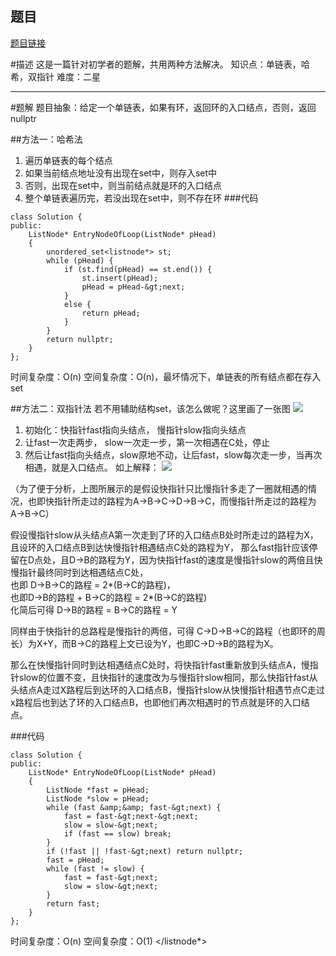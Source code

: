 ## 题目
[题目链接](https://www.nowcoder.com/practice/253d2c59ec3e4bc68da16833f79a38e4?tpId=295&tqId=23449&sourceUrl=/exam/oj&channenl=wgithub&fromPut=wgithub)

#描述
这是一篇针对初学者的题解，共用两种方法解决。
知识点：单链表，哈希，双指针
难度：二星

---
#题解
题目抽象：给定一个单链表，如果有环，返回环的入口结点，否则，返回nullptr

##方法一：哈希法
1. 遍历单链表的每个结点
2. 如果当前结点地址没有出现在set中，则存入set中
3. 否则，出现在set中，则当前结点就是环的入口结点
4. 整个单链表遍历完，若没出现在set中，则不存在环
###代码

```
class Solution {
public:
    ListNode* EntryNodeOfLoop(ListNode* pHead)
    {
        unordered_set<listnode*> st;
        while (pHead) {
            if (st.find(pHead) == st.end()) {
                st.insert(pHead);
                pHead = pHead-&gt;next;
            }
            else {
                return pHead;
            }
        }
        return nullptr;
    }
};
```

时间复杂度：O(n)
空间复杂度：O(n)，最坏情况下，单链表的所有结点都在存入set

##方法二：双指针法
若不用辅助结构set，该怎么做呢？这里画了一张图
![ ](https://uploadfiles.nowcoder.com/images/20200422/284295_1587551967334_9F5E82103ABBE2487DFB7C69C5D05D8F "图片标题") 
1. 初始化：快指针fast指向头结点， 慢指针slow指向头结点
2. 让fast一次走两步， slow一次走一步，第一次相遇在C处，停止
3. 然后让fast指向头结点，slow原地不动，让后fast，slow每次走一步，当再次相遇，就是入口结点。
如上解释：
![ ](https://uploadfiles.nowcoder.com/images/20200422/284295_1587553517754_3DCB951FEBF0807DCA2148EC373574F2 "图片标题")   

（为了便于分析，上图所展示的是假设快指针只比慢指针多走了一圈就相遇的情况，也即快指针所走过的路程为A->B->C->D->B->C，而慢指针所走过的路程为A->B->C）

假设慢指针slow从头结点A第一次走到了环的入口结点B处时所走过的路程为X，且设环的入口结点B到达快慢指针相遇结点C处的路程为Y，
那么fast指针应该停留在D点处，且D->B的路程为Y，因为快指针fast的速度是慢指针slow的两倍且快慢指针最终同时到达相遇结点C处，  
也即 D->B->C的路程 = 2*(B->C的路程)，  
也即D->B的路程 + B->C的路程 = 2*(B->C的路程)  
化简后可得 D->B的路程 = B->C的路程 = Y

同样由于快指针的总路程是慢指针的两倍，可得 C->D->B->C的路程（也即环的周长）为X+Y，而B->C的路程上文已设为Y，也即C->D->B的路程为X。

那么在快慢指针同时到达相遇结点C处时，将快指针fast重新放到头结点A，慢指针slow的位置不变，且快指针的速度改为与慢指针slow相同，那么快指针fast从头结点A走过X路程后到达环的入口结点B，慢指针slow从快慢指针相遇节点C走过x路程后也到达了环的入口结点B，也即他们再次相遇时的节点就是环的入口结点。

###代码

```
class Solution {
public:
    ListNode* EntryNodeOfLoop(ListNode* pHead)
    {
        ListNode *fast = pHead;
        ListNode *slow = pHead;
        while (fast &amp;&amp; fast-&gt;next) {
            fast = fast-&gt;next-&gt;next;
            slow = slow-&gt;next;
            if (fast == slow) break;
        }
        if (!fast || !fast-&gt;next) return nullptr;
        fast = pHead;
        while (fast != slow) {
            fast = fast-&gt;next;
            slow = slow-&gt;next;
        }
        return fast;
    }
};
```
时间复杂度：O(n)
空间复杂度：O(1)
</listnode*>
